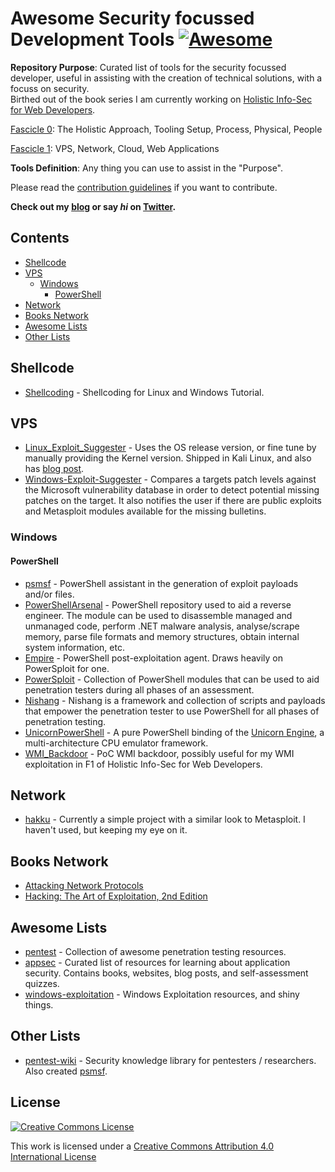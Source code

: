 # Awesome Security focussed Development Tools [![Awesome](https://cdn.rawgit.com/sindresorhus/awesome/d7305f38d29fed78fa85652e3a63e154dd8e8829/media/badge.svg)](https://github.com/sindresorhus/awesome)

**Repository Purpose**: Curated list of tools for the security focussed developer, useful in assisting with the creation of technical solutions, with a focuss on security.  
Birthed out of the book series I am currently working on [Holistic Info-Sec for Web Developers](https://leanpub.com/b/holisticinfosecforwebdevelopers).  

[Fascicle 0](https://github.com/binarymist/HolisticInfoSec-For-WebDevelopers-Fascicle0): The Holistic Approach, Tooling Setup, Process, Physical, People

[Fascicle 1](https://github.com/binarymist/HolisticInfoSec-For-WebDevelopers-Fascicle1): VPS, Network, Cloud, Web Applications

**Tools Definition**: Any thing you can use to assist in the "Purpose".

Please read the [contribution guidelines](contributing.md) if you want to contribute.

**Check out my [blog](https://blog.binarymist.net) or say *hi* on [Twitter](https://twitter.com/binarymist).**

## Contents

* [Shellcode](#shellcode)
* [VPS](#vps)
  * [Windows](#vps-windows)
    * [PowerShell](#vps-windows-powershell)
* [Network](#network)
* [Books Network](#books-network)
* [Awesome Lists](#awsome-lists)
* [Other Lists](#other-lists)



## Shellcode

* [Shellcoding](http://www.vividmachines.com/shellcode/shellcode.html) - Shellcoding for Linux and Windows Tutorial.

## VPS

* [Linux_Exploit_Suggester](https://github.com/PenturaLabs/Linux_Exploit_Suggester) - Uses the OS release version, or fine tune by manually providing the Kernel version. Shipped in Kali Linux, and also has [blog post](https://penturalabs.wordpress.com/2013/08/26/linux-exploit-suggester/).
* [Windows-Exploit-Suggester](https://github.com/GDSSecurity/Windows-Exploit-Suggester) - Compares a targets patch levels against the Microsoft vulnerability database in order to detect potential missing patches on the target. It also notifies the user if there are public exploits and Metasploit modules available for the missing bulletins.

### Windows <a id="vps-windows"/>

#### PowerShell <a id="vps-windows-powershell"/>

* [psmsf](https://github.com/nixawk/psmsf) - PowerShell assistant in the generation of exploit payloads and/or files.
* [PowerShellArsenal](https://github.com/mattifestation/PowerShellArsenal) - PowerShell repository used to aid a reverse engineer. The module can be used to disassemble managed and unmanaged code, perform .NET malware analysis, analyse/scrape memory, parse file formats and memory structures, obtain internal system information, etc.
* [Empire](https://github.com/adaptivethreat/Empire) - PowerShell post-exploitation agent. Draws heavily on PowerSploit for one.
* [PowerSploit](https://github.com/PowerShellMafia/PowerSploit) - Collection of PowerShell modules that can be used to aid penetration testers during all phases of an assessment.
* [Nishang](https://github.com/samratashok/nishang) - Nishang is a framework and collection of scripts and payloads that empower the penetration tester to use PowerShell for all phases of penetration testing.
* [UnicornPowerShell](https://github.com/mattifestation/UnicornPowerShell) - A pure PowerShell binding of the [Unicorn Engine](http://www.unicorn-engine.org/), a multi-architecture CPU emulator framework.
* [WMI_Backdoor](https://github.com/mattifestation/WMI_Backdoor) - PoC WMI backdoor, possibly useful for my WMI exploitation in F1 of Holistic Info-Sec for Web Developers.

## Network

* [hakku](http://hakkuproject.org/) - Currently a simple project with a similar look to Metasploit. I haven't used, but keeping my eye on it.

## Books Network

* [Attacking Network Protocols](https://www.nostarch.com/networkprotocols)
* [Hacking: The Art of Exploitation, 2nd Edition](https://www.nostarch.com/hacking2.htm)

## Awesome Lists

* [pentest](https://github.com/enaqx/awesome-pentest) - Collection of awesome penetration testing resources.
* [appsec](https://github.com/binarymist/awesome-appsec) - Curated list of resources for learning about application security. Contains books, websites, blog posts, and self-assessment quizzes.
* [windows-exploitation](https://github.com/enddo/awesome-windows-exploitation) - Windows Exploitation resources, and shiny things.

## Other Lists

* [pentest-wiki](https://github.com/nixawk/pentest-wiki) - Security knowledge library for pentesters / researchers. Also created [psmsf](https://github.com/nixawk/psmsf).

## License

[![Creative Commons License](http://i.creativecommons.org/l/by/4.0/88x31.png)](https://creativecommons.org/licenses/by/4.0/)

This work is licensed under a [Creative Commons Attribution 4.0 International License](http://creativecommons.org/licenses/by/4.0/)
